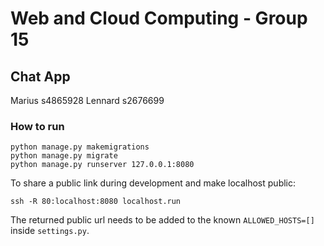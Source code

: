 # Web and Cloud Computing - Group 15
## Chat App

Marius s4865928
Lennard s2676699

### How to run
```shell
python manage.py makemigrations
python manage.py migrate
python manage.py runserver 127.0.0.1:8080
```

To share a public link during development and make localhost public:
```shell
ssh -R 80:localhost:8080 localhost.run
```

The returned public url needs to be added to the known ```ALLOWED_HOSTS=[]``` inside ```settings.py```.